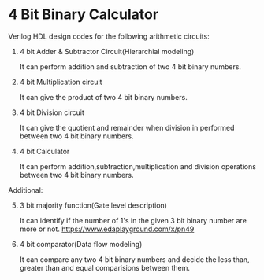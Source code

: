 # 4 Bit Binary Calculator 
Verilog HDL design codes for the following arithmetic circuits:

1) 4 bit Adder & Subtractor Circuit(Hierarchial modeling)
    
    It can perform addition and subtraction of two 4 bit binary numbers.
2) 4 bit Multiplication circuit
    
    It can give the product of two 4 bit binary numbers.
3) 4 bit Division circuit
    
    It can give the quotient and remainder when division in performed between two 4 bit binary numbers.
4) 4 bit Calculator
    
    It can perform addition,subtraction,multiplication and division operations between two 4 bit binary numbers.
     
Additional:

5) 3 bit majority function(Gate level description)
    
    It can identify if the number of 1's in the given 3 bit binary number are more or not.
    https://www.edaplayground.com/x/pn49
6) 4 bit comparator(Data flow modeling)
    
    It can compare any two 4 bit binary numbers and decide the less than, greater than and equal comparisions between them.
